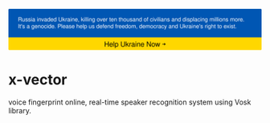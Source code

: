 [![SWUbanner](https://raw.githubusercontent.com/vshymanskyy/StandWithUkraine/main/banner2-direct.svg)](https://supportukrainenow.org/)

# x-vector
voice fingerprint online, real-time speaker recognition system using Vosk library.
